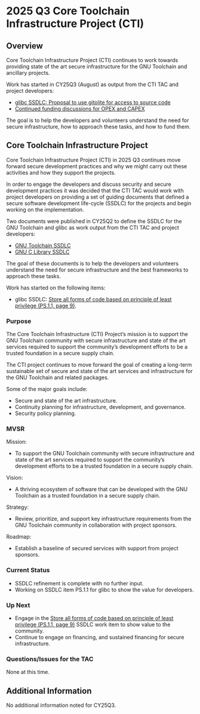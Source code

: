 # 2025 Q3 Core Toolchain Infrastructure Project (CTI)

## Overview

Core Toolchain Infrastructure Project (CTI) continues to work towards providing state of the art secure infrastructure for the GNU Toolchain and ancillary projects.

Work has started in CY25Q3 (August) as output from the CTI TAC and project developers:

 * [glibc SSDLC: Proposal to use gitolite for access to source code](https://inbox.sourceware.org/libc-alpha/4e9f65ea-a1bf-4d69-9dd5-63aa301f0b42@redhat.com/T/#u)
 * [Continued funding discussions for OPEX and CAPEX](https://inbox.sourceware.org/overseers/dfb63362-cd42-496c-8d8a-58e4b650360a@redhat.com/)

The goal is to help the developers and volunteers understand the need for secure infrastructure, how to approach these tasks, and how to fund them.

## Core Toolchain Infrastructure Project

Core Toolchain Infrastructure Project (CTI) in 2025 Q3 continues move forward secure development practices and why we might carry out these activities and how they support the projects.

In order to engage the developers and discuss security and secure development practices it was decided that the CTI TAC would work with project developers on providing a set of guiding documents that defined a secure software development life-cycle (SSDLC) for the projects and begin working on the implementation.

Two documents were published in CY25Q2 to define the SSDLC for the GNU Toolchain and glibc as work output from the CTI TAC and project developers:

 * [GNU Toolchain SSDLC](https://sourceware.org/glibc/wiki/SSDLC)
 * [GNU C Library SSDLC](https://sourceware.org/glibc/wiki/SSDLC/Policy/glibc)

The goal of these documents is to help the developers and volunteers understand the need for secure infrastructure and the best frameworks to approach these tasks.

Work has started on the following items:

 * glibc SSDLC: [Store all forms of code based on principle of least privilege (PS.1.1, page 9)](https://sourceware.org/glibc/wiki/SSDLC/Policy/glibc#Store_all_forms_of_code_based_on_principle_of_least_privilege_.28PS.1.1.2C_page_9.29).

### Purpose

The Core Toolchain Infrastructure (CTI) Project’s mission is to support the GNU Toolchain community with secure infrastructure and state of the art services required to support the community’s development efforts to be a trusted foundation in a secure supply chain.

The CTI project continues to move forward the goal of creating a long-term sustainable set of secure and state of the art services and infrastructure for the GNU Toolchain and related packages.

Some of the major goals include:

 * Secure and state of the art infrastructure.
 * Continuity planning for infrastructure, development, and governance.
 * Security policy planning.

### MVSR

Mission:
 * To support the GNU Toolchain community with secure infrastructure and state of the art services required to support the community’s development efforts to be a trusted foundation in a secure supply chain.

Vision:
 * A thriving ecosystem of software that can be developed with the GNU Toolchain as a trusted foundation in a secure supply chain.

Strategy:
 * Review, prioritize, and support key infrastructure requirements from the GNU Toolchain community in collaboration with project sponsors.

Roadmap:
 * Establish a baseline of secured services with support from project sponsors.

### Current Status

 * SSDLC refinement is complete with no further input.
 * Working on SSDLC item PS.1.1 for glibc to show the value for developers.

### Up Next

 * Engage in the [Store all forms of code based on principle of least privilege (PS.1.1, page 9)](https://sourceware.org/glibc/wiki/SSDLC/Policy/glibc#Store_all_forms_of_code_based_on_principle_of_least_privilege_.28PS.1.1.2C_page_9.29) SSDLC work item to show value to the community.
 * Continue to engage on financing, and sustained financing for secure infrastructure.

### Questions/Issues for the TAC

None at this time.

## Additional Information

No additional information noted for CY25Q3.
